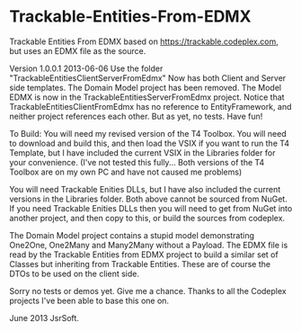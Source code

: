 Trackable-Entities-From-EDMX
============================

Trackable Entities From EDMX based on https://trackable.codeplex.com, but uses an EDMX file as the source.

Version 1.0.0.1 2013-06-06
Use the folder "TrackableEntitiesClientServerFromEdmx"
Now has both Client and Server side templates.
The Domain Model project has been removed.
The Model EDMX is now in the TrackableEntitiesServerFromEdmx project.
Notice that TrackableEntitiesClientFromEdmx has no reference to EntityFramework, and neither project references each other.
But as yet, no tests.
Have fun!


To Build:
You will need my revised version of the T4 Toolbox. You will need to download and build this, and then load the VSIX if you
want to run the T4 Template, but I have included the current VSIX in the Libraries folder for your convenience.
(I've not tested this fully... Both versions of the T4 Toolbox are on my own PC and have not caused me problems)

You will need Trackable Enities DLLs, but I have also included the current versions in the Libraries folder.
Both above cannot be sourced from NuGet.
If you need Trackable Enities DLLs then you will need to get from NuGet into another project, and then copy to this, or build the sources from codeplex.

The Domain Model project contains a stupid model demonstrating One2One, One2Many and Many2Many without a Payload.
The EDMX file is read by the Trackable Entities from EDMX project to build a similar set of Classes but inheriting from Trackable Entities. 
These are of course the DTOs to be used on the client side.

Sorry no tests or demos yet. Give me a chance.
Thanks to all the Codeplex projects I've been able to base this one on.

June 2013
JsrSoft.


